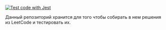 [![Test code with Jest](https://github.com/crackidocky/codewars-and-leetcode/actions/workflows/jest.yml/badge.svg)](https://github.com/crackidocky/codewars-and-leetcode/actions/workflows/jest.yml)

Данный репозиторий хранится для того чтобы собирать в нем решения из LeetCode и тестировать их.